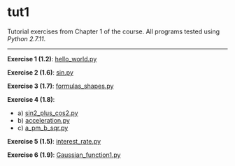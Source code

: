 # tut1

Tutorial exercises from Chapter 1 of the course. All programs tested using _Python 2.7.11_.

---

**Exercise 1 (1.2)**: [hello_world.py](hello_world.py)

**Exercise 2 (1.6)**: [sin.py](sin.py)

**Exercise 3 (1.7)**: [formulas_shapes.py](formulas_shapes.py)

**Exercise 4 (1.8)**:
- a) [sin2_plus_cos2.py](sin2_plus_cos2.py)
- b) [acceleration.py](acceleration.py)
- c) [a_pm_b_sqr.py](a_pm_b_sqr.py)

**Exercise 5 (1.5)**: [interest_rate.py](interest_rate.py)

**Exercise 6 (1.9)**: [Gaussian_function1.py](Gaussian_function1.py)
